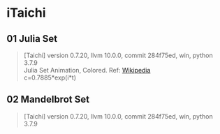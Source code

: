 # iTaichi

## 01 Julia Set
> [Taichi] version 0.7.20, llvm 10.0.0, commit 284f75ed, win, python 3.7.9  
> Julia Set Animation, Colored. Ref: [Wikipedia](https://en.wikipedia.org/wiki/Julia_set)  
> c=0.7885\*exp(i\*t)

## 02 Mandelbrot Set
> [Taichi] version 0.7.20, llvm 10.0.0, commit 284f75ed, win, python 3.7.9  
